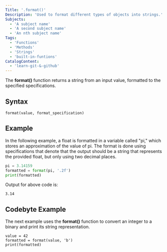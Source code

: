 ```yaml
---
Title: '.format()'
Description: 'Used to format different types of objects into strings.'
Subjects:
  - 'A subject name'
  - 'A second subject name'
  - 'An nth subject name'
Tags:
  - 'Functions'
  - 'Methods'
  - 'Strings'
  - 'built-in-funtions'
CatalogContent:
  - 'learn-git-&-github'
---
```


The **format()** function returns a string from an input value, formatted to the specified specifications.

## Syntax

```pseudo
format(value, format_specification)
```

## Example

In the following example, a float is formatted in a variable called "pi," which stores an approximation of the value of pi. The format is done using specifications that denote that the output should be a string that represents the provided float, but only using two decimal places.

```python
pi = 3.14159
formatted = format(pi, '.2f')
print(formatted)
```

Output for above code is:
```shell
3.14
```

## Codebyte Example

The next example uses the **format()** function to convert an integer to a binary and print its string representation.

```codebyte/python
value = 42
formatted = format(value, 'b')  
print(formatted)
```

